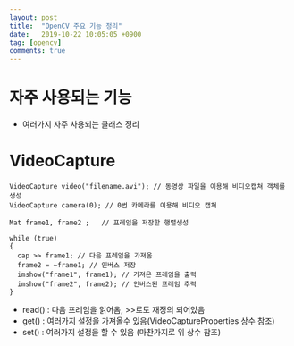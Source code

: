 ```yaml
---
layout: post
title:  "OpenCV 주요 기능 정리"
date:   2019-10-22 10:05:05 +0900
tag: [opencv]
comments: true
---
```


# 자주 사용되는 기능
- 여러가지 자주 사용되는 클래스 정리

# VideoCapture 
```
VideoCapture video("filename.avi"); // 동영상 파일을 이용해 비디오캡쳐 객체를 생성
VideoCapture camera(0); // 0번 카메라를 이용해 비디오 캡쳐

Mat frame1, frame2 ;   // 프레임을 저장할 행렬생성

while (true)
{
  cap >> frame1; // 다음 프레임을 가져옴
  frame2 = ~frame1; // 인버스 저장
  imshow("frame1", frame1); // 가져온 프레임을 출력
  imshow("frame2", frame2); // 인버스된 프레임 추력
}

```
- read() : 다음 프레임을 읽어옴, >>로도 재정의 되어있음
- get() : 여러가지 설정을 가져올수 있음(VideoCaptureProperties 상수 참조)
- set() : 여러가지 설정을 할 수 있음 (마찬가지로 위 상수 참조)
